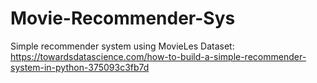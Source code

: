 # Movie-Recommender-Sys
Simple recommender system using MovieLes Dataset: https://towardsdatascience.com/how-to-build-a-simple-recommender-system-in-python-375093c3fb7d
